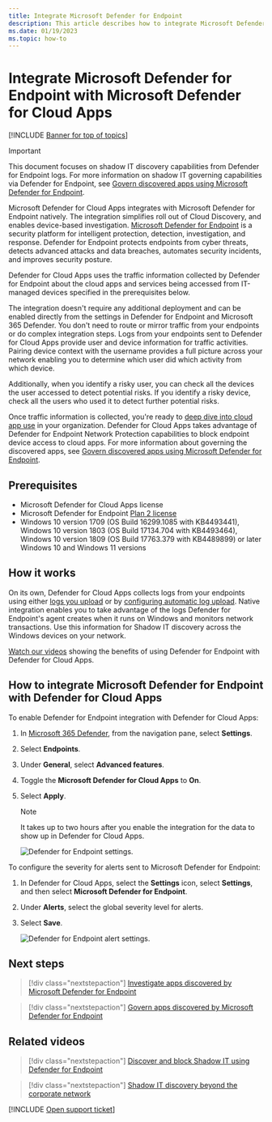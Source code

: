 ```yaml
---
title: Integrate Microsoft Defender for Endpoint
description: This article describes how to integrate Microsoft Defender for Endpoint with Defender for Cloud Apps for enhanced visibility into Shadow IT and risk management.
ms.date: 01/19/2023
ms.topic: how-to
---
```

# Integrate Microsoft Defender for Endpoint with Microsoft Defender for Cloud Apps

[!INCLUDE [Banner for top of topics](includes/banner.md)]

> [!IMPORTANT]
> This document focuses on shadow IT discovery capabilities from Defender for Endpoint logs. For more information on shadow IT governing capabilities via Defender for Endpoint, see [Govern discovered apps using Microsoft Defender for Endpoint](mde-govern.md).

Microsoft Defender for Cloud Apps integrates with Microsoft Defender for Endpoint natively. The integration simplifies roll out of Cloud Discovery, and enables device-based investigation. [Microsoft Defender for Endpoint](/microsoft-365/security/defender-endpoint/microsoft-defender-endpoint) is a security platform for intelligent protection, detection, investigation, and response. Defender for Endpoint protects endpoints from cyber threats, detects advanced attacks and data breaches, automates security incidents, and improves security posture.

Defender for Cloud Apps uses the traffic information collected by Defender for Endpoint about the cloud apps and services being accessed from IT-managed devices specified in the prerequisites below.

The integration doesn't require any additional deployment and can be enabled directly from the settings in Defender for Endpoint and Microsoft 365 Defender. You don't need to route or mirror traffic from your endpoints or do complex integration steps. Logs from your endpoints sent to Defender for Cloud Apps provide user and device information for traffic activities. Pairing device context with the username provides a full picture across your network enabling you to determine which user did which activity from which device.

Additionally, when you identify a risky user, you can check all the devices the user accessed to detect potential risks. If you identify a risky device, check all the users who used it to detect further potential risks.

Once traffic information is collected, you're ready to [deep dive into cloud app use](discovered-apps.md#deep-dive-into-discovered-apps) in your organization. Defender for Cloud Apps takes advantage of Defender for Endpoint Network Protection capabilities to block endpoint device access to cloud apps. For more information about governing the discovered apps, see [Govern discovered apps using Microsoft Defender for Endpoint](mde-govern.md).

## Prerequisites

- Microsoft Defender for Cloud Apps license
- Microsoft Defender for Endpoint [Plan 2 license](/microsoft-365/security/defender-endpoint/defender-endpoint-plan-1-2)
- Windows 10 version 1709 (OS Build 16299.1085 with KB4493441), Windows 10 version 1803 (OS Build 17134.704 with KB4493464), Windows 10 version 1809 (OS Build 17763.379 with KB4489899) or later Windows 10 and Windows 11 versions

## How it works

On its own, Defender for Cloud Apps collects logs from your endpoints using either [logs you upload](create-snapshot-cloud-discovery-reports.md) or by [configuring automatic log upload](discovery-docker.md). Native integration enables you to take advantage of the logs Defender for Endpoint's agent creates when it runs on Windows and monitors network transactions. Use this information for Shadow IT discovery across the Windows devices on your network.

[Watch our videos](#related-videos) showing the benefits of using Defender for Endpoint with Defender for Cloud Apps.

## How to integrate Microsoft Defender for Endpoint with Defender for Cloud Apps

To enable Defender for Endpoint integration with Defender for Cloud Apps:

1. In [Microsoft 365 Defender](https://security.microsoft.com), from the navigation pane, select **Settings**.
1. Select **Endpoints**.
1. Under **General**, select **Advanced features**.
1. Toggle the **Microsoft Defender for Cloud Apps** to **On**.
1. Select **Apply**.

    >[!NOTE]
    > It takes up to two hours after you enable the integration for the data to show up in Defender for Cloud Apps.
    >

    ![Defender for Endpoint settings.](media/mde-settings.png)

To configure the severity for alerts sent to Microsoft Defender for Endpoint:

1. In Defender for Cloud Apps, select the **Settings** icon, select **Settings**, and then select **Microsoft Defender for Endpoint**.
1. Under **Alerts**, select the global severity level for alerts.
1. Select **Save**.

    ![Defender for Endpoint alert settings.](media/mde-alert-severity-settings.png)

## Next steps

> [!div class="nextstepaction"]
> [Investigate apps discovered by Microsoft Defender for Endpoint](mde-investigation.md)

> [!div class="nextstepaction"]
> [Govern apps discovered by Microsoft Defender for Endpoint](mde-govern.md)

## Related videos

> [!div class="nextstepaction"]
> [Discover and block Shadow IT using Defender for Endpoint](https://www.youtube.com/watch?v=MsHkTOoqSQo)

> [!div class="nextstepaction"]
> [Shadow IT discovery beyond the corporate network](https://www.youtube.com/watch?v=f8hbvbY1Hnc)

[!INCLUDE [Open support ticket](includes/support.md)]
